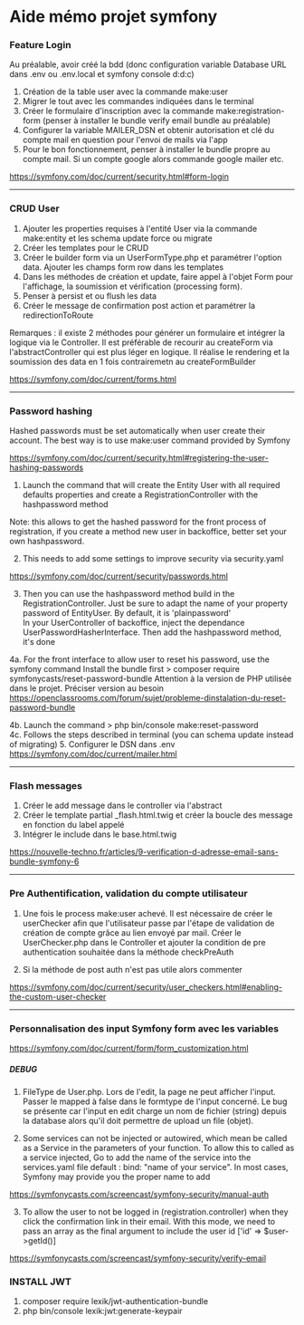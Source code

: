 # Aide mémo projet symfony  

### Feature Login  
Au préalable, avoir créé la bdd (donc configuration variable Database URL dans .env ou .env.local et symfony console d:d:c)
1. Création de la table user avec la commande make:user
2. Migrer le tout avec les commandes indiquées dans le terminal
3. Créer le formulaire d'inscription avec la commande make:registration-form (penser à installer le bundle verify email bundle au préalable)
4. Configurer la variable MAILER_DSN et obtenir autorisation et clé du compte mail en question pour l'envoi de mails via l'app
5. Pour le bon fonctionnement, penser à installer le bundle propre au compte mail. Si un compte google alors commande google mailer etc.  

https://symfony.com/doc/current/security.html#form-login  
<hr>  
   
### CRUD User  
 1. Ajouter les properties requises à l'entité User via la commande make:entity et les schema update force ou migrate
 2. Créer les templates pour le CRUD
 3. Créer le builder form via un UserFormType.php et paramétrer l'option data. Ajouter les champs form row dans les templates
 4. Dans les méthodes de création et update, faire appel à l'objet Form pour l'affichage, la soumission et vérification (processing form).
 5. Penser à persist et ou flush les data 
 6. Créer le message de confirmation post action et paramétrer la redirectionToRoute 

 Remarques : il existe 2 méthodes pour générer un formulaire et intégrer la logique via le Controller. Il est préférable de recourir au createForm via l'abstractController qui est plus léger en logique.
 Il réalise le rendering et la soumission des data en 1 fois contrairemetn au createFormBuilder

 https://symfony.com/doc/current/forms.html
<hr>  

### Password hashing
Hashed passwords must be set automatically when user create their account. The best way is to use make:user command provided by Symfony  

https://symfony.com/doc/current/security.html#registering-the-user-hashing-passwords
1. Launch the command that will create the Entity User with all required defaults properties and create a RegistrationController with the hashpassword method  

Note: this allows to get the hashed password for the front process of registration, if you create a method new user in backoffice, better set your own hashpassword. 

2. This needs to add some settings to improve security via security.yaml  

https://symfony.com/doc/current/security/passwords.html  

3. Then you can use the hashpassword method build in the RegistrationController. 
Just be sure to adapt the name of your property password of EntityUser. By default, it is 'plainpassword'  
In your UserController of backoffice, inject the dependance UserPasswordHasherInterface. 
Then add the hashpassword method, it's done

4a. For the front interface to allow user to reset his password, use the symfony command 
Install the bundle first > composer require symfonycasts/reset-password-bundle
Attention à la version de PHP utilisée dans le projet. Préciser version au besoin
https://openclassrooms.com/forum/sujet/probleme-dinstalation-du-reset-password-bundle  

4b. Launch the command > php bin/console make:reset-password  
4c. Follows the steps described in terminal (you can schema update instead of migrating)
5. Configurer le DSN dans .env https://symfony.com/doc/current/mailer.html
<hr>  

 ### Flash messages  
 1. Créer le add message dans le controller via l'abstract
 2. Créer le template partial _flash.html.twig et créer la boucle des message en fonction du label appelé
 3. Intégrer le include dans le base.html.twig  

 https://nouvelle-techno.fr/articles/9-verification-d-adresse-email-sans-bundle-symfony-6
<hr>  

### Pre Authentification, validation du compte utilisateur
1. Une fois le process make:user achevé. Il est nécessaire de créer le userChecker afin que l'utilisateur passe par l'étape de validation de création de compte grâce au lien envoyé par mail.
Créer le UserChecker.php dans le Controller et ajouter la condition de pre authentication souhaitée dans la méthode checkPreAuth

2. Si la méthode de post auth n'est pas utile alors commenter  

https://symfony.com/doc/current/security/user_checkers.html#enabling-the-custom-user-checker
<hr>  

### Personnalisation des input Symfony form avec les variables  

https://symfony.com/doc/current/form/form_customization.html

 ##### DEBUG
 1. FileType de User.php. Lors de l'edit, la page ne peut afficher l'input. Passer le mapped à false dans le formtype de l'input concerné. Le bug se présente car l'input en edit charge un nom de fichier (string) depuis la database alors qu'il doit permettre de upload un file (objet).

 2. Some services can not be injected or autowired, which mean be called as a Service in the parameters of your function. To allow this to called as a service injected, Go to add the name of the service into the services.yaml file default : bind: "name of your service". In most cases, Symfony may provide you the proper name to add  
 
 https://symfonycasts.com/screencast/symfony-security/manual-auth
 
3. To allow the user to not be logged in (registration.controller) when they click the confirmation link in their email. With this mode, we need to pass an array as the final argument to include the user id
['id' => $user->getId()]  

https://symfonycasts.com/screencast/symfony-security/verify-email

### INSTALL JWT
1. composer require lexik/jwt-authentication-bundle
2. php bin/console lexik:jwt:generate-keypair

